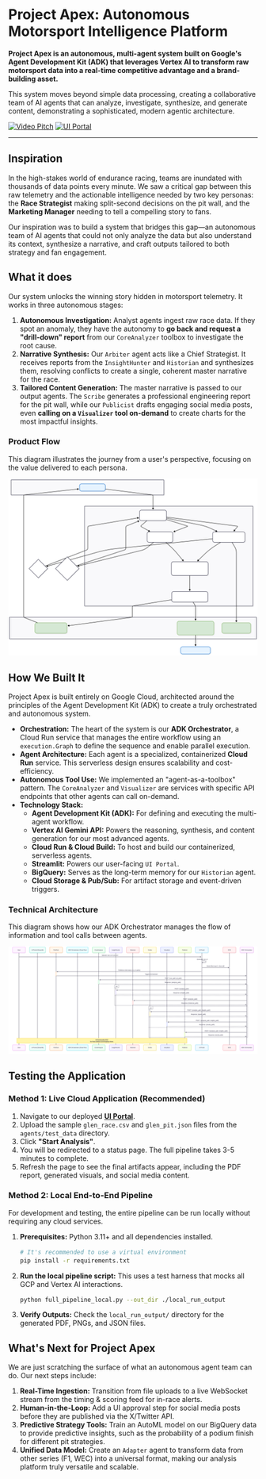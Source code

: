 # Project Apex: Autonomous Motorsport Intelligence Platform

**Project Apex is an autonomous, multi-agent system built on Google's Agent Development Kit (ADK) that leverages Vertex AI to transform raw motorsport data into a real-time competitive advantage and a brand-building asset.**

This system moves beyond simple data processing, creating a collaborative team of AI agents that can analyze, investigate, synthesize, and generate content, demonstrating a sophisticated, modern agentic architecture.

[![Video Pitch](https://img.shields.io/badge/Video-Watch%20Our%20Pitch-red?style=for-the-badge&logo=youtube)](https://youtu.be/2hkXCy1FGEU)
[![UI Portal](https://img.shields.io/badge/Live%20Demo-UI%20Portal-blue?style=for-the-badge&logo=google-cloud)](https://your-ui-portal-url.a.run.app)

---

## Inspiration

In the high-stakes world of endurance racing, teams are inundated with thousands of data points every minute. We saw a critical gap between this raw telemetry and the actionable intelligence needed by two key personas: the **Race Strategist** making split-second decisions on the pit wall, and the **Marketing Manager** needing to tell a compelling story to fans.

Our inspiration was to build a system that bridges this gap—an autonomous team of AI agents that could not only analyze the data but also understand its context, synthesize a narrative, and craft outputs tailored to both strategy and fan engagement.

## What it does

Our system unlocks the winning story hidden in motorsport telemetry. It works in three autonomous stages:

1.  **Autonomous Investigation:** Analyst agents ingest raw race data. If they spot an anomaly, they have the autonomy to **go back and request a "drill-down" report** from our `CoreAnalyzer` toolbox to investigate the root cause.
2.  **Narrative Synthesis:** Our `Arbiter` agent acts like a Chief Strategist. It receives reports from the `InsightHunter` and `Historian` and synthesizes them, resolving conflicts to create a single, coherent master narrative for the race.
3.  **Tailored Content Generation:** The master narrative is passed to our output agents. The `Scribe` generates a professional engineering report for the pit wall, while our `Publicist` drafts engaging social media posts, even **calling on a `Visualizer` tool on-demand** to create charts for the most impactful insights.

### Product Flow

This diagram illustrates the journey from a user's perspective, focusing on the value delivered to each persona.

![Product Flow Diagram](/project_documents/mermaid_product.svg)

## How We Built It

Project Apex is built entirely on Google Cloud, architected around the principles of the Agent Development Kit (ADK) to create a truly orchestrated and autonomous system.

*   **Orchestration:** The heart of the system is our **ADK Orchestrator**, a Cloud Run service that manages the entire workflow using an `execution.Graph` to define the sequence and enable parallel execution.
*   **Agent Architecture:** Each agent is a specialized, containerized **Cloud Run** service. This serverless design ensures scalability and cost-efficiency.
*   **Autonomous Tool Use:** We implemented an "agent-as-a-toolbox" pattern. The `CoreAnalyzer` and `Visualizer` are services with specific API endpoints that other agents can call on-demand.
*   **Technology Stack:**
    *   **Agent Development Kit (ADK):** For defining and executing the multi-agent workflow.
    *   **Vertex AI Gemini API:** Powers the reasoning, synthesis, and content generation for our most advanced agents.
    *   **Cloud Run & Cloud Build:** To host and build our containerized, serverless agents.
    *   **Streamlit:** Powers our user-facing `UI Portal`.
    *   **BigQuery:** Serves as the long-term memory for our `Historian` agent.
    *   **Cloud Storage & Pub/Sub:** For artifact storage and event-driven triggers.

### Technical Architecture

This diagram shows how our ADK Orchestrator manages the flow of information and tool calls between agents.

![Technical Flow Diagram](/project_documents/mermaid_flow.svg)

## Testing the Application

### Method 1: Live Cloud Application (Recommended)

1.  Navigate to our deployed **[UI Portal](https://your-ui-portal-url.a.run.app)**.
2.  Upload the sample `glen_race.csv` and `glen_pit.json` files from the `agents/test_data` directory.
3.  Click **"Start Analysis"**.
4.  You will be redirected to a status page. The full pipeline takes 3-5 minutes to complete.
5.  Refresh the page to see the final artifacts appear, including the PDF report, generated visuals, and social media content.

### Method 2: Local End-to-End Pipeline

For development and testing, the entire pipeline can be run locally without requiring any cloud services.

1.  **Prerequisites:** Python 3.11+ and all dependencies installed.
    ```bash
    # It's recommended to use a virtual environment
    pip install -r requirements.txt 
    ```
2.  **Run the local pipeline script:** This uses a test harness that mocks all GCP and Vertex AI interactions.
    ```bash
    python full_pipeline_local.py --out_dir ./local_run_output
    ```
3.  **Verify Outputs:** Check the `local_run_output/` directory for the generated PDF, PNGs, and JSON files.

## What's Next for Project Apex

We are just scratching the surface of what an autonomous agent team can do. Our next steps include:
1.  **Real-Time Ingestion:** Transition from file uploads to a live WebSocket stream from the timing & scoring feed for in-race alerts.
2.  **Human-in-the-Loop:** Add a UI approval step for social media posts before they are published via the X/Twitter API.
3.  **Predictive Strategy Tools:** Train an AutoML model on our BigQuery data to provide predictive insights, such as the probability of a podium finish for different pit strategies.
4.  **Unified Data Model:** Create an `Adapter` agent to transform data from other series (F1, WEC) into a universal format, making our analysis platform truly versatile and scalable.